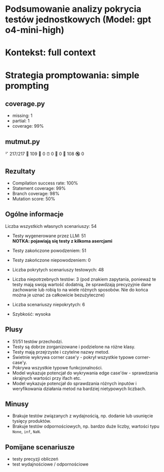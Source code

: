 # Podsumowanie analizy pokrycia testów jednostkowych (Model: gpt o4-mini-high)
# Kontekst: full context
# Strategia promptowania: simple prompting

## coverage.py
- missing: 1
- partial: 1
- coverage: 99%

## mutmut.py
⠋ 217/217  🎉 109 🫥 0  ⏰ 0  🤔 0  🙁 108  🔇 0

## Rezultaty
- Compilation success rate: 100%
- Statement coverage: 99%
- Branch coverage: 98%
- Mutation score: 50%

## Ogólne informacje

Liczba wszystkich własnych scenariuszy: 54

- Testy wygenerowane przez LLM: 51
<br/> <strong>NOTKA: pojawiają się testy z kilkoma asercjami</strong>
- Testy zakończone powodzeniem: 51
- Testy zakończone niepowodzeniem: 0

- Liczba pokrytych scenariuszy testowych: 48
- Liczba niepotrzebnych testów: 3 (pod znakiem zapytania, ponieważ te testy mają swoją wartość dodatnią, że sprawdzają precyzyjnie dane zachowanie lub robią to na wiele różnych sposobów. Nie do końca można je uznać za całkowicie bezużyteczne)
- Liczba scenariuszy niepokrytych: 6
- Szybkość: wysoka

## Plusy

- 51/51 testów przechodzi.
- Testy są dobrze zorganizowane i podzielone na różne klasy.
- Testy mają przejrzyste i czytelne nazwy metod.
- Świetnie wykrywa corner case'y - pokrył wszystkie typowe corner-case'y.
- Pokrywa wszystkie typowe funkcjonalności.
- Model wykazuje potencjał do wykrywania edge case'ów - sprawdzania skrajnych wartości przy ifach etc.
- Model wykazuje potencjał do sprawdzania różnych inputów i weryfikowania działania metod na bardziej nietypowych liczbach.

## Minusy

- Brakuje testów związanych z wydajnością, np. dodanie lub usunięcie tysięcy produktów.
- Brakuje testów odpornościowych, np. bardzo duże liczby, wartości typu `None`, `inf`, `NaN`.

## Pomijane scenariusze

- testy precyzji obliczeń
- test wydajnościowe / odpornościowe

